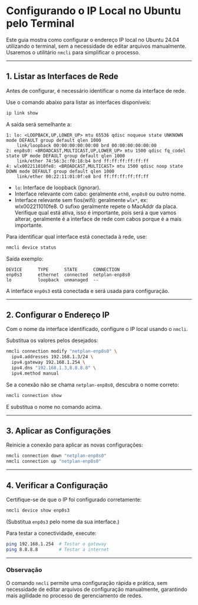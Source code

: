 # Configurando o IP Local no Ubuntu pelo Terminal

Este guia mostra como configurar o endereço IP local no Ubuntu 24.04 utilizando o terminal, sem a necessidade de editar arquivos manualmente. Usaremos o utilitário `nmcli` para simplificar o processo.

---

## 1. Listar as Interfaces de Rede
Antes de configurar, é necessário identificar o nome da interface de rede.

Use o comando abaixo para listar as interfaces disponíveis:

```bash
ip link show
```

A saída será semelhante a:

```
1: lo: <LOOPBACK,UP,LOWER_UP> mtu 65536 qdisc noqueue state UNKNOWN mode DEFAULT group default qlen 1000
    link/loopback 00:00:00:00:00:00 brd 00:00:00:00:00:00
2: enp8s0: <BROADCAST,MULTICAST,UP,LOWER_UP> mtu 1500 qdisc fq_codel state UP mode DEFAULT group default qlen 1000
    link/ether 74:56:3c:f0:18:b4 brd ff:ff:ff:ff:ff:ff
4: wlx002211010fe8: <BROADCAST,MULTICAST> mtu 1500 qdisc noop state DOWN mode DEFAULT group default qlen 1000
    link/ether 00:22:11:01:0f:e8 brd ff:ff:ff:ff:ff:ff
```

- `lo`: Interface de loopback (ignorar).
- Interface relevante com cabo: geralmente `eth0`, `enp8s0` ou outro nome. 
- Interface relevante sem fios(wifi): geralmente `wlx*`, ex: wlx002211010fe8. O sufixo geralmente repete o MacAddr da placa.
Verifique qual está ativa, isso é importante, pois será a que vamos alterar, geralmente é a interface de rede com cabos porque é a mais importante.

Para identificar qual interface está conectada à rede, use:

```bash
nmcli device status
```

Saída exemplo:

```
DEVICE      TYPE      STATE      CONNECTION
enp0s3      ethernet  connected  netplan-enp8s0
lo          loopback  unmanaged  --
```

A interface `enp0s3` está conectada e será usada para configuração.

---

## 2. Configurar o Endereço IP
Com o nome da interface identificado, configure o IP local usando o `nmcli`.

Substitua os valores pelos desejados:

```bash
nmcli connection modify "netplan-enp8s0" \
  ipv4.addresses 192.168.1.3/24 \
  ipv4.gateway 192.168.1.254 \
  ipv4.dns "192.168.1.3,8.8.8.8" \
  ipv4.method manual
```

Se a conexão não se chama `netplan-enp8s0`, descubra o nome correto:

```bash
nmcli connection show
```
E substitua o nome no comando acima.

---

## 3. Aplicar as Configurações
Reinicie a conexão para aplicar as novas configurações:

```bash
nmcli connection down "netplan-enp8s0"
nmcli connection up "netplan-enp8s0"
```

---

## 4. Verificar a Configuração
Certifique-se de que o IP foi configurado corretamente:

```bash
nmcli device show enp0s3
```
(Substitua `enp0s3` pelo nome da sua interface.)

Para testar a conectividade, execute:

```bash
ping 192.168.1.254  # Testar o gateway
ping 8.8.8.8        # Testar a internet
```

---

### Observação
O comando `nmcli` permite uma configuração rápida e prática, sem necessidade de editar arquivos de configuração manualmente, garantindo mais agilidade no processo de gerenciamento de redes.
